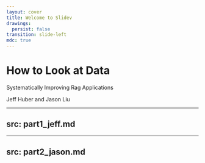 ```yaml
---
layout: cover
title: Welcome to Slidev
drawings:
  persist: false
transition: slide-left
mdc: true
---
```


# How to Look at Data

Systematically Improving Rag Applications

Jeff Huber and Jason Liu

---
src: part1_jeff.md
---


---
src: part2_jason.md
---

